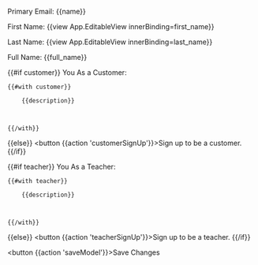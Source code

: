 Primary Email: {{name}}

First Name: {{view App.EditableView innerBinding=first_name}}

Last Name: {{view App.EditableView innerBinding=last_name}}

Full Name: {{full_name}}

<div>
{{#if customer}}
	You As a Customer:

	{{#with customer}}

		{{description}}

		

	{{/with}}

{{else}}
<button {{action 'customerSignUp'}}>Sign up to be a customer.</button>
{{/if}}
</div>

<div>
{{#if teacher}}
	You As a Teacher:

	{{#with teacher}}

		{{description}}

		

	{{/with}}

{{else}}
<button {{action 'teacherSignUp'}}>Sign up to be a teacher.</button>
{{/if}}
</div>

<button {{action 'saveModel'}}>Save Changes</button>